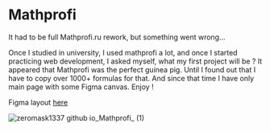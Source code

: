 # Mathprofi
It had to be full Mathprofi.ru rework, but something went wrong...

Once I studied in university, I used mathprofi a lot, and once I started practicing web development, I asked myself, what my first project will be ? It appeared that Mathprofi was the perfect guinea pig. Until I found out that I have to copy over 1000+ formulas for that. And since that time I have only main page with some Figma 
canvas. Enjoy !

Figma layout [here](https://www.figma.com/file/oen1XdVDgWZisvZm2MQOij/MathProfi...?node-id=0%3A1)

![zeromask1337 github io_Mathprofi_ (1)](https://user-images.githubusercontent.com/22420621/117803702-9a949c80-b25f-11eb-934f-80d5ca2768e1.png)

